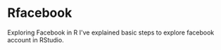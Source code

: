 # Rfacebook
Exploring Facebook in R
I've explained basic steps to explore facebook account in RStudio.
